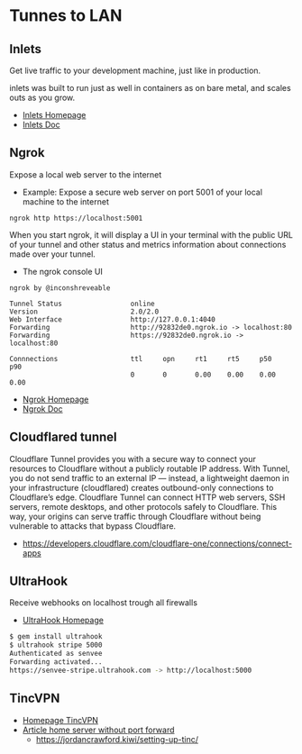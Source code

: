 # Tunnes to LAN

## Inlets

Get live traffic to your development machine, just like in production.

inlets was built to run just as well in containers as on bare metal, and scales outs as you grow.

* [Inlets Homepage](https://inlets.dev/)
* [Inlets Doc](https://docs.inlets.dev/)

## Ngrok

Expose a local web server to the internet

* Example: Expose a secure web server on port 5001 of your local machine to the internet

```
ngrok http https://localhost:5001
```

When you start ngrok, it will display a UI in your terminal with the public URL of your tunnel and other status and metrics information about connections made over your tunnel.

* The ngrok console UI

```
ngrok by @inconshreveable

Tunnel Status                 online
Version                       2.0/2.0
Web Interface                 http://127.0.0.1:4040
Forwarding                    http://92832de0.ngrok.io -> localhost:80
Forwarding                    https://92832de0.ngrok.io -> localhost:80

Connnections                  ttl     opn     rt1     rt5     p50     p90
                              0       0       0.00    0.00    0.00    0.00
```

* [Ngrok Homepage](https://ngrok.com/)
* [Ngrok Doc](https://ngrok.com/docs)

## Cloudflared tunnel

Cloudflare Tunnel provides you with a secure way to connect your resources to Cloudflare without a publicly routable IP address. With Tunnel, you do not send traffic to an external IP — instead, a lightweight daemon in your infrastructure (cloudflared) creates outbound-only connections to Cloudflare’s edge. Cloudflare Tunnel can connect HTTP web servers, SSH servers, remote desktops, and other protocols safely to Cloudflare. This way, your origins can serve traffic through Cloudflare without being vulnerable to attacks that bypass Cloudflare.

* <https://developers.cloudflare.com/cloudflare-one/connections/connect-apps>

## UltraHook

Receive webhooks on localhost trough all firewalls

* [UltraHook Homepage](https://www.ultrahook.com/)

```bash
$ gem install ultrahook
$ ultrahook stripe 5000
Authenticated as senvee
Forwarding activated...
https://senvee-stripe.ultrahook.com -> http://localhost:5000
```

## TincVPN

* [Homepage TincVPN](https://tinc-vpn.org/)
* [Article home server without port forward](https://jordancrawford.kiwi/home-server-without-portforward/)
  * <https://jordancrawford.kiwi/setting-up-tinc/>

